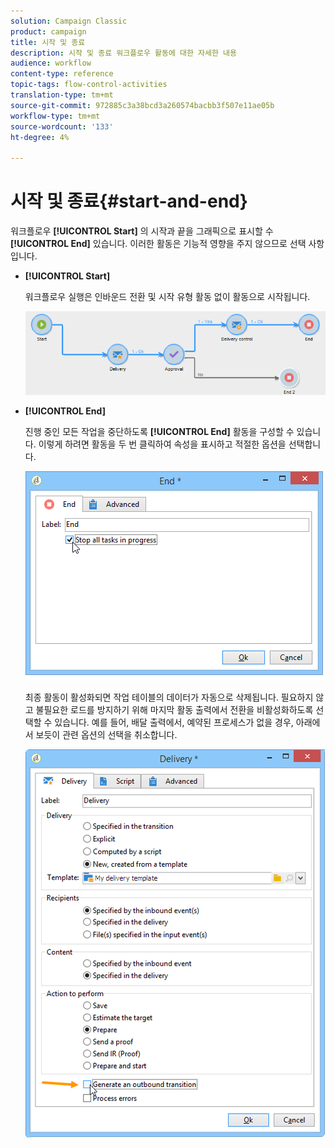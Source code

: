 ```yaml
---
solution: Campaign Classic
product: campaign
title: 시작 및 종료
description: 시작 및 종료 워크플로우 활동에 대한 자세한 내용
audience: workflow
content-type: reference
topic-tags: flow-control-activities
translation-type: tm+mt
source-git-commit: 972885c3a38bcd3a260574bacbb3f507e11ae05b
workflow-type: tm+mt
source-wordcount: '133'
ht-degree: 4%

---
```



# 시작 및 종료{#start-and-end}

워크플로우 **[!UICONTROL Start]** 의 시작과 끝을 그래픽으로 표시할 수 **[!UICONTROL End]** 있습니다. 이러한 활동은 기능적 영향을 주지 않으므로 선택 사항입니다.

* **[!UICONTROL Start]**

   워크플로우 실행은 인바운드 전환 및 시작 유형 활동 없이 활동으로 시작됩니다.

   ![](assets/s_user_segmentation_start_stop.png)

* **[!UICONTROL End]**

   진행 중인 모든 작업을 중단하도록 **[!UICONTROL End]** 활동을 구성할 수 있습니다. 이렇게 하려면 활동을 두 번 클릭하여 속성을 표시하고 적절한 옵션을 선택합니다.

   ![](assets/s_user_segmentation_end.png)

   최종 활동이 활성화되면 작업 테이블의 데이터가 자동으로 삭제됩니다. 필요하지 않고 불필요한 로드를 방지하기 위해 마지막 활동 출력에서 전환을 비활성화하도록 선택할 수 있습니다. 예를 들어, 배달 출력에서, 예약된 프로세스가 없을 경우, 아래에서 보듯이 관련 옵션의 선택을 취소합니다.

   ![](assets/s_advuser_delivery_option_no_output.png)

